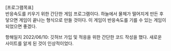 [프로그램목표]  
반응속도를 키우기 위한 간단한 게임 프로그램이다.
하늘에서 물체가 떨어지게 만든 후 닿으면 게임이 끝나는 형식으로 만들 것이다. 이 게임이 반응속도를 기를 수 있는 게임이 되었으면 좋겠다.

항해일지
2022/06/10: 깃허브 가입 및 적응을 위한 간단한 코드 작성을 했다.
새로운 사이트를 알게 된 것이 인상적이었다.

